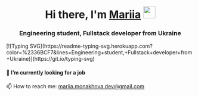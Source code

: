 <h1 align="center">Hi there, I'm <a href="https://dreamy-alpaca-e3e371.netlify.app/" target="_blank">Mariia</a> 
<img src="https://github.com/blackcater/blackcater/raw/main/images/Hi.gif" height="32"/></h1>
<h3 align="center">Engineering student, Fullstack developer from Ukraine</h3>
[![Typing SVG](https://readme-typing-svg.herokuapp.com?color=%2336BCF7&lines=Engineering+student,+Fullstack+developer+from+Ukraine)](https://git.io/typing-svg)

<h4>🔭 I’m currently looking for a job</h4> 
<p>📫 How to reach me: <a href="mailto:mariia.monakhova.dev@gmail.com">mariia.monakhova.dev@gmail.com</a></p>  
